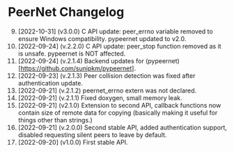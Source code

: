 # PeerNet Changelog
9. [2022-10-31] (v3.0.0) C API update: peer_errno variable removed to ensure Windows compatibility. pypeernet updated to v2.0.
8. [2022-09-24] (v.2.2.0) C API update: peer_stop function removed as it is unsafe. pypeernet is NOT affected.
7. [2022-09-24] (v.2.1.4) Backend updates for (pypeernet)[https://github.com/sunipkm/pypeernet].
6. [2022-09-23] (v.2.1.3) Peer collision detection was fixed after authentication update.
5. [2022-09-21] (v.2.1.2) peernet_errno extern was not declared.
4. [2022-09-21] (v.2.1.1) Fixed doxygen, small memory leak.
3. [2022-09-21] (v2.1.0) Extension to second API, callback functions now contain size of remote data for copying (basically making it useful for things other than strings.)
2. [2022-09-21] (v.2.0.0) Second stable API, added authentication support, disabled requesting silent peers to leave by default.
1. [2022-09-20] (v1.0.0) First stable API. 